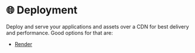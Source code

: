 # 🌐 Deployment

Deploy and serve your applications and assets over a CDN for best delivery and performance. Good options for that are:

- [Render](https://render.com/)
